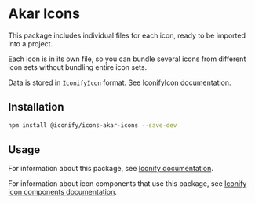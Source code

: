 # Akar Icons

This package includes individual files for each icon, ready to be imported into a project.

Each icon is in its own file, so you can bundle several icons from different icon sets without bundling entire icon sets.

Data is stored in `IconifyIcon` format. See [IconifyIcon documentation](https://docs.iconify.design/types/iconify-icon.html).

## Installation

```bash
npm install @iconify/icons-akar-icons --save-dev
```

## Usage

For information about this package, see [Iconify documentation](https://docs.iconify.design/icons/icons.html).

For information about icon components that use this package, see [Iconify icon components documentation](https://docs.iconify.design/icon-components/).
